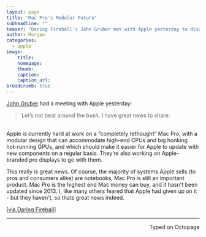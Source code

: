 ```yaml
---
layout: page
title: "Mac Pro's Modular Future"
subheadline: ""
teaser: "Daring Fireball's John Gruber met with Apple yesterday to discuss the future of Mac Pro"
author: Morgan
categories:
  - apple
image:
    title:
    homepage:
    thumb:
    caption:
    caption_url:
breadcrumb: true
---
```


[John Gruber](http://daringfireball.net/2017/04/the_mac_pro_lives) had a meeting with Apple yesterday:

> Let’s not beat around the bush. I have great news to share:
<br>
Apple is currently hard at work on a “completely rethought” Mac Pro, with a modular design that can accommodate high-end CPUs and big honking hot-running GPUs, and which should make it easier for Apple to update with new components on a regular basis. They’re also working on Apple-branded pro displays to go with them.

This really is great news. Of course, the majority of systems Apple sells (to pros and consumers alike) are notebooks, Mac Pro is still an important product. Mac Pro is the highest end Mac money can buy, and it hasn't been updated since 2013. I, like many others feared that Apple had given up on it - but they haven't, so thats great news indeed. 

[[via Daring Fireball](http://daringfireball.net/2017/04/the_mac_pro_lives)]

---
<p align="right">Typed on Octopage</p>